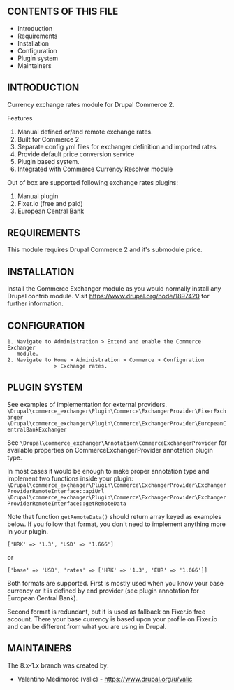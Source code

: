 CONTENTS OF THIS FILE
---------------------

* Introduction
* Requirements
* Installation
* Configuration
* Plugin system
* Maintainers


INTRODUCTION
------------

Currency exchange rates module for Drupal Commerce 2.

Features
1. Manual defined or/and remote exchange rates.
2. Built for Commerce 2
3. Separate config yml files for exchanger definition and imported rates
4. Provide default price conversion service
5. Plugin based system.
6. Integrated with Commerce Currency Resolver module

Out of box are supported following exchange rates plugins:
1. Manual plugin
2. Fixer.io (free and paid)
3. European Central Bank


REQUIREMENTS
------------

This module requires Drupal Commerce 2 and it's submodule price.


INSTALLATION
------------

Install the Commerce Exchanger module as you would normally install
any Drupal contrib module.
Visit https://www.drupal.org/node/1897420 for further information.


CONFIGURATION
--------------

    1. Navigate to Administration > Extend and enable the Commerce Exchanger 
       module.
    2. Navigate to Home > Administration > Commerce > Configuration
                   > Exchange rates.


PLUGIN SYSTEM
--------------
See examples of implementation for external providers.
`\Drupal\commerce_exchanger\Plugin\Commerce\ExchangerProvider\FixerExchanger`
`\Drupal\commerce_exchanger\Plugin\Commerce\ExchangerProvider\EuropeanCentralBankExchanger`


See `\Drupal\commerce_exchanger\Annotation\CommerceExchangerProvider`
for available properties on CommerceExchangerProvider annotation plugin type.

In most cases it would be enough to make proper annotation type 
and implement two functions inside your plugin:
`\Drupal\commerce_exchanger\Plugin\Commerce\ExchangerProvider\ExchangerProviderRemoteInterface::apiUrl`
`\Drupal\commerce_exchanger\Plugin\Commerce\ExchangerProvider\ExchangerProviderRemoteInterface::getRemoteData`

Note that function `getRemoteData()` should return array keyed as examples 
below. If you follow that format, you don't need to implement anything more 
in your plugin.

```
['HRK' => '1.3', 'USD' => '1.666']
```

or 

```
['base' => 'USD', 'rates' => ['HRK' => '1.3', 'EUR' => '1.666']]
```

Both formats are supported. First is mostly used when you know your base 
currency or it is defined by end provider 
(see plugin annotation for European Central Bank).

Second format is redundant, but it is used as fallback on Fixer.io free account.
There your base currency is based upon your profile on Fixer.io and can be 
different from what you are using in Drupal.

MAINTAINERS
-----------

The 8.x-1.x branch was created by:

 * Valentino Medimorec (valic) - https://www.drupal.org/u/valic
